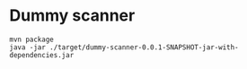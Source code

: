 # Dummy scanner

    mvn package
    java -jar ./target/dummy-scanner-0.0.1-SNAPSHOT-jar-with-dependencies.jar
